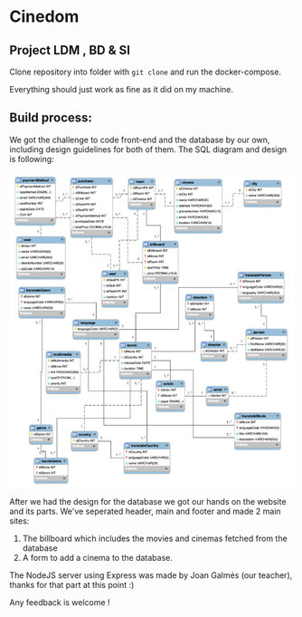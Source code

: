# Cinedom
## Project LDM , BD & SI

Clone repository into folder with `git clone` and run the docker-compose.

Everything should just work as fine as it did on my machine.

## Build process:

We got the challenge to code front-end and the database by our own, including design guidelines for both of them.
The SQL diagram and design is following: 

![Esta es una imagen](/database/diagram.png)


After we had the design for the database we got our hands on the website and its parts. We've seperated header, main and footer and made 2 main sites:
1. The billboard which includes the movies and cinemas fetched from the database
2. A form to add a cinema to the database.

The NodeJS server using Express was made by Joan Galmés (our teacher), thanks for that part at this point :)

Any feedback is welcome ! 

